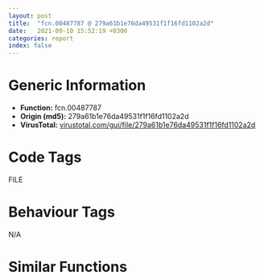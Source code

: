 ```yaml
---
layout: post
title:  "fcn.00487787 @ 279a61b1e76da49531f1f16fd1102a2d"
date:   2021-09-10 15:52:19 +0300
categories: report
index: false
---
```


# Generic Information
- **Function:** fcn.00487787
- **Origin (md5):** 279a61b1e76da49531f1f16fd1102a2d
- **VirusTotal:** [virustotal.com/gui/file/279a61b1e76da49531f1f16fd1102a2d][virustotal_ref]

# Code Tags
<span class="tag" id="FILE">FILE</span>


# Behaviour Tags
<span class="bhv-tag" id="na">N/A</span>

# Similar Functions
<script type="text/javascript" src="https://www.gstatic.com/charts/loader.js"></script>
<script type="text/javascript">

    google.charts.load('current', {'packages':['corechart']});
    google.charts.setOnLoadCallback(drawChart);

    function drawChart() {
    var data = new google.visualization.DataTable();
        data.addColumn('number', 'X');
        data.addColumn('number', 'Y');
        data.addColumn({type: 'string', role: 'tooltip', 'p': {'html': true}});
        data.addColumn({'type': 'string', 'role': 'style'});
        
        data.addRows([
    [-602.3034057617188, -780.1119384765625, '<b><a href="/report/fcn.00487787@279a61b1e76da49531f1f16fd1102a2d">fcn.00487787</a><br>@279a61b1e76da49531f1f16fd1102a2d</b><br>push ebp<br>lea ebp, [esp-0x42c0]<br>mov eax, 0x4340<br>call fcn.00491440<br>mov eax, dword[0x53ebd0]<br>xor eax, ebp<br>mov dword[ebp+0x42bc], eax<br>cmp dword[ebp+0x42d4], 3<br>push ebx<br>mov ebx, dword[ebp+0x42cc]<br>push esi<br>push edi<br>mov edi, ecx<br>mov dword[ebp-0x80], ebx<br>je 0x4877e1<br>cmp dword[ebp+0x42d4], 2<br>je 0x487866<br>cmp dword[ebp+0x42d4], 1<br>je 0x487866<br>mov eax, 0x10000<br>jmp 0x487a9e<br>mov eax, dword[edi+4]<br>mov esi, dword[ebp+0x42c8]<br>cmp esi, eax<br>je 0x48782a<br>cmp eax, 0xffffffff<br>je 0x4877fb<br>push dword[edi]<br>call fcn.00485c6a<br>pop ecx<br>mov eax, dword[edi]<br>or dword[edi+4], 0xffffffff<br>cmp esi, dword[eax+4]<br>jge 0x4877d7<br>cmp esi, dword[eax+0x10]<br>jge 0x487819<br>push eax<br>call fcn.00485945<br>jmp 0x487818<br>call fcn.00485983<br>pop ecx<br>mov eax, dword[edi]<br>cmp dword[eax+0x10], esi<br>push eax<br>jl 0x487813<br>call fcn.00487499<br>pop ecx<br>mov dword[edi+4], esi<br>push dword[ebp+0x42d0]<br>push ebx<br>push dword[edi]<br>call fcn.0048758a<br>mov esi, eax<br>add esp, 0xc<br>test esi, esi<br>jle 0x48784b<br>mov eax, 0x600<br>jmp 0x487a9e<br>push dword[edi]<br>call fcn.00485c6a<br>or dword[edi+4], 0xffffffff<br>mov eax, esi<br>neg eax<br>sbb eax, eax<br>and eax, 0x5000000<br>jmp 0x487a9d<br>cmp dword[edi+4], 0xffffffff<br>je 0x487874<br>push dword[edi]<br>call fcn.00485c6a<br>pop ecx<br>mov eax, dword[edi]<br>mov esi, dword[ebp+0x42c8]<br>or dword[edi+4], 0xffffffff<br>cmp esi, dword[eax+4]<br>jge 0x4877d7<br>cmp esi, dword[eax+0x10]<br>jge 0x48789e<br>push eax<br>call fcn.00485945<br>jmp 0x48789d<br>push dword[edi]<br>call fcn.00485983<br>pop ecx<br>mov eax, dword[edi]<br>cmp dword[eax+0x10], esi<br>jl 0x487896<br>lea eax, [ebp-0x78]<br>push eax<br>push esi<br>mov ecx, edi<br>call fcn.00485d31<br>test byte[ebp+0x90], 0x10<br>je 0x4878f7<br>cmp dword[ebp+0x42d4], 1<br>jne 0x4878ca<br>xor eax, eax<br>jmp 0x487a9e<br>lea eax, [ebp+0x40b4]<br>push eax<br>lea eax, [ebp-0x74]<br>push eax<br>mov esi, 0x103<br>call fcn.0048511c<br>lea eax, [ebp+0x40b4]<br>push eax<br>add edi, 0x138<br>push edi<br>call fcn.00486127<br>add esp, 0x10<br>jmp 0x4878c3<br>cmp dword[ebp+0x42d4], 1<br>je 0x4879e3<br>movzx eax, word[ebx]<br>mov esi, ebx<br>mov ecx, ebx<br>test ax, ax<br>je 0x4879c8<br>movzx eax, ax<br>cmp ax, 0x2f<br>je 0x487923<br>cmp ax, 0x5c<br>jne 0x487926<br>lea esi, [ecx+2]<br>inc ecx<br>inc ecx<br>movzx eax, word[ecx]<br>test ax, ax<br>jne 0x487917<br>cmp esi, ebx<br>je 0x4879c8<br>lea eax, [ebp+0x40b4]<br>push ebx<br>push eax<br>call fcn.004906af<br>sub esi, ebx<br>sar esi, 1<br>xor eax, eax<br>pop ecx<br>mov word[ebp+esi*2+0x40b2], ax<br>cmp word[ebp+0x40b4], 0x2f<br>pop ecx<br>je 0x487977<br>cmp word[ebp+0x40b4], 0x5c<br>je 0x487977<br>cmp word[ebp+0x40b6], 0x3a<br>je 0x487977<br>xor bl, bl<br>jmp 0x487979<br>mov bl, 1<br>lea eax, [ebp+0x40b4]<br>push 0x506c44<br>push eax<br>call fcn.00491863<br>mov esi, eax<br>lea eax, [ebp+0x40b4]<br>push 0x506c3c<br>push eax<br>call fcn.00491863<br>add esp, 0x10<br>test eax, eax<br>setne al<br>test esi, esi<br>setne cl<br>or al, cl<br>or al, bl<br>jne 0x4879c5<br>lea eax, [ebp+0x40b4]<br>push eax<br>lea eax, [edi+0x138]<br>push eax<br>call fcn.00486127<br>pop ecx<br>pop ecx<br>mov ebx, dword[ebp-0x80]<br>xor eax, eax<br>push eax<br>push dword[ebp+0x90]<br>push 2<br>push eax<br>push eax<br>push 0x40000000<br>push ebx<br>call dword[sym.imp.KERNEL32.dll_CreateFileW]<br>mov ebx, eax<br>cmp ebx, 0xffffffff<br>jne 0x4879f2<br>mov eax, 0x200<br>jmp 0x487a9e<br>push dword[edi]<br>call fcn.00487499<br>mov esi, 0x4000<br>push esi<br>lea eax, [ebp+0xb4]<br>push eax<br>push dword[edi]<br>mov byte[ebp-0x79], 0<br>call fcn.0048758a<br>add esp, 0x10<br>jmp 0x487a43<br>je 0x487a4b<br>push 0<br>lea ecx, [ebp-0x80]<br>push ecx<br>push eax<br>lea eax, [ebp+0xb4]<br>push eax<br>push ebx<br>call dword[sym.imp.KERNEL32.dll_WriteFile]<br>test eax, eax<br>je 0x487a47<br>push esi<br>lea eax, [ebp+0xb4]<br>push eax<br>push dword[edi]<br>call fcn.0048758a<br>add esp, 0xc<br>test eax, eax<br>jge 0x487a16<br>mov byte[ebp-0x79], 1<br>push ebx<br>call dword[sym.imp.KERNEL32.dll_GetFileType]<br>cmp eax, 1<br>jne 0x487a79<br>cmp byte[ebp-0x79], 0<br>jne 0x487a79<br>lea eax, [ebp+0xa4]<br>push eax<br>lea eax, [ebp+0x94]<br>push eax<br>lea eax, [ebp+0x9c]<br>push eax<br>push ebx<br>call dword[sym.imp.KERNEL32.dll_SetFileTime]<br>cmp dword[ebp+0x42d4], 1<br>je 0x487a89<br>push ebx<br>call dword[sym.imp.KERNEL32.dll_CloseHandle]<br>push dword[edi]<br>call fcn.00485c6a<br>movzx eax, byte[ebp-0x79]<br>neg eax<br>sbb eax, eax<br>and eax, 0x400<br>pop ecx<br>mov ecx, dword[ebp+0x42bc]<br>pop edi<br>pop esi<br>xor ecx, ebp<br>pop ebx<br>call fcn.00490ace<br>add ebp, 0x42c0<br>leave <br>ret 0x10<br><eoc> ', 'point { fill-color: #e0440e; }'],
[602.3034057617188, 780.1121826171875, '<b><a href="/report/fcn.0043a1b4@289859175c221b107317af7727d26c17">fcn.0043a1b4</a><br>@289859175c221b107317af7727d26c17</b><br>push ebp<br>lea ebp, [esp-0x42c0]<br>mov eax, 0x4340<br>call fcn.0047bd80<br>mov eax, dword[0x4cfec0]<br>xor eax, ebp<br>mov dword[ebp+0x42bc], eax<br>cmp dword[ebp+0x42d4], 3<br>push ebx<br>mov ebx, dword[ebp+0x42cc]<br>push esi<br>push edi<br>mov edi, ecx<br>mov dword[ebp-0x80], ebx<br>je 0x43a20e<br>cmp dword[ebp+0x42d4], 2<br>je 0x43a293<br>cmp dword[ebp+0x42d4], 1<br>je 0x43a293<br>mov eax, 0x10000<br>jmp 0x43a4cb<br>mov eax, dword[edi+4]<br>mov esi, dword[ebp+0x42c8]<br>cmp esi, eax<br>je 0x43a257<br>cmp eax, 0xffffffff<br>je 0x43a228<br>push dword[edi]<br>call fcn.00438697<br>pop ecx<br>mov eax, dword[edi]<br>or dword[edi+4], 0xffffffff<br>cmp esi, dword[eax+4]<br>jge 0x43a204<br>cmp esi, dword[eax+0x10]<br>jge 0x43a246<br>push eax<br>call fcn.00438372<br>jmp 0x43a245<br>call fcn.004383b0<br>pop ecx<br>mov eax, dword[edi]<br>cmp dword[eax+0x10], esi<br>push eax<br>jl 0x43a240<br>call fcn.00439ec6<br>pop ecx<br>mov dword[edi+4], esi<br>push dword[ebp+0x42d0]<br>push ebx<br>push dword[edi]<br>call fcn.00439fb7<br>mov esi, eax<br>add esp, 0xc<br>test esi, esi<br>jle 0x43a278<br>mov eax, 0x600<br>jmp 0x43a4cb<br>push dword[edi]<br>call fcn.00438697<br>or dword[edi+4], 0xffffffff<br>mov eax, esi<br>neg eax<br>sbb eax, eax<br>and eax, 0x5000000<br>jmp 0x43a4ca<br>cmp dword[edi+4], 0xffffffff<br>je 0x43a2a1<br>push dword[edi]<br>call fcn.00438697<br>pop ecx<br>mov eax, dword[edi]<br>mov esi, dword[ebp+0x42c8]<br>or dword[edi+4], 0xffffffff<br>cmp esi, dword[eax+4]<br>jge 0x43a204<br>cmp esi, dword[eax+0x10]<br>jge 0x43a2cb<br>push eax<br>call fcn.00438372<br>jmp 0x43a2ca<br>push dword[edi]<br>call fcn.004383b0<br>pop ecx<br>mov eax, dword[edi]<br>cmp dword[eax+0x10], esi<br>jl 0x43a2c3<br>lea eax, [ebp-0x78]<br>push eax<br>push esi<br>mov ecx, edi<br>call fcn.0043875e<br>test byte[ebp+0x90], 0x10<br>je 0x43a324<br>cmp dword[ebp+0x42d4], 1<br>jne 0x43a2f7<br>xor eax, eax<br>jmp 0x43a4cb<br>lea eax, [ebp+0x40b4]<br>push eax<br>lea eax, [ebp-0x74]<br>push eax<br>mov esi, 0x103<br>call fcn.00437b49<br>lea eax, [ebp+0x40b4]<br>push eax<br>add edi, 0x138<br>push edi<br>call fcn.00438b54<br>add esp, 0x10<br>jmp 0x43a2f0<br>cmp dword[ebp+0x42d4], 1<br>je 0x43a410<br>movzx eax, word[ebx]<br>mov esi, ebx<br>mov ecx, ebx<br>test ax, ax<br>je 0x43a3f5<br>movzx eax, ax<br>cmp ax, 0x2f<br>je 0x43a350<br>cmp ax, 0x5c<br>jne 0x43a353<br>lea esi, [ecx+2]<br>inc ecx<br>inc ecx<br>movzx eax, word[ecx]<br>test ax, ax<br>jne 0x43a344<br>cmp esi, ebx<br>je 0x43a3f5<br>lea eax, [ebp+0x40b4]<br>push ebx<br>push eax<br>call fcn.00479d17<br>sub esi, ebx<br>sar esi, 1<br>xor eax, eax<br>pop ecx<br>mov word[ebp+esi*2+0x40b2], ax<br>cmp word[ebp+0x40b4], 0x2f<br>pop ecx<br>je 0x43a3a4<br>cmp word[ebp+0x40b4], 0x5c<br>je 0x43a3a4<br>cmp word[ebp+0x40b6], 0x3a<br>je 0x43a3a4<br>xor bl, bl<br>jmp 0x43a3a6<br>mov bl, 1<br>lea eax, [ebp+0x40b4]<br>push 0x4a4798<br>push eax<br>call fcn.0047a078<br>mov esi, eax<br>lea eax, [ebp+0x40b4]<br>push 0x4a4790<br>push eax<br>call fcn.0047a078<br>add esp, 0x10<br>test eax, eax<br>setne al<br>test esi, esi<br>setne cl<br>or al, cl<br>or al, bl<br>jne 0x43a3f2<br>lea eax, [ebp+0x40b4]<br>push eax<br>lea eax, [edi+0x138]<br>push eax<br>call fcn.00438b54<br>pop ecx<br>pop ecx<br>mov ebx, dword[ebp-0x80]<br>xor eax, eax<br>push eax<br>push dword[ebp+0x90]<br>push 2<br>push eax<br>push eax<br>push 0x40000000<br>push ebx<br>call dword[sym.imp.KERNEL32.dll_CreateFileW]<br>mov ebx, eax<br>cmp ebx, 0xffffffff<br>jne 0x43a41f<br>mov eax, 0x200<br>jmp 0x43a4cb<br>push dword[edi]<br>call fcn.00439ec6<br>mov esi, 0x4000<br>push esi<br>lea eax, [ebp+0xb4]<br>push eax<br>push dword[edi]<br>mov byte[ebp-0x79], 0<br>call fcn.00439fb7<br>add esp, 0x10<br>jmp 0x43a470<br>je 0x43a478<br>push 0<br>lea ecx, [ebp-0x80]<br>push ecx<br>push eax<br>lea eax, [ebp+0xb4]<br>push eax<br>push ebx<br>call dword[sym.imp.KERNEL32.dll_WriteFile]<br>test eax, eax<br>je 0x43a474<br>push esi<br>lea eax, [ebp+0xb4]<br>push eax<br>push dword[edi]<br>call fcn.00439fb7<br>add esp, 0xc<br>test eax, eax<br>jge 0x43a443<br>mov byte[ebp-0x79], 1<br>push ebx<br>call dword[sym.imp.KERNEL32.dll_GetFileType]<br>cmp eax, 1<br>jne 0x43a4a6<br>cmp byte[ebp-0x79], 0<br>jne 0x43a4a6<br>lea eax, [ebp+0xa4]<br>push eax<br>lea eax, [ebp+0x94]<br>push eax<br>lea eax, [ebp+0x9c]<br>push eax<br>push ebx<br>call dword[sym.imp.KERNEL32.dll_SetFileTime]<br>cmp dword[ebp+0x42d4], 1<br>je 0x43a4b6<br>push ebx<br>call dword[sym.imp.KERNEL32.dll_CloseHandle]<br>push dword[edi]<br>call fcn.00438697<br>movzx eax, byte[ebp-0x79]<br>neg eax<br>sbb eax, eax<br>and eax, 0x400<br>pop ecx<br>mov ecx, dword[ebp+0x42bc]<br>pop edi<br>pop esi<br>xor ecx, ebp<br>pop ebx<br>call fcn.0047641d<br>add ebp, 0x42c0<br>leave <br>ret 0x10<br><eoc> ', 'null'],

        ]);

    var options = {
        title: 'Similarity Plot',
        legend: 'none',
        colors: ['#dedbd9', '#e6693e', '#ec8f6e', '#f3b49f', '#f6c7b6'],
        tooltip: {isHtml: true, trigger: 'both'},
        explorer: {
        actions: ["dragToZoom", "rightClickToReset"],
        },
        chartArea: {
        width: '80%',
        height: '80%'
        },
        width: '100%',
        height: '100%'
    };

    var chart = new google.visualization.ScatterChart(document.getElementById('chart_div'));

    chart.draw(data, options);
    }
    
</script>


<div id="chart_div" style="width: 100%px; height: 100%;"></div>

# Disassembled Code
{% highlight nasm %}

push ebp
lea ebp, [esp-0x42c0]
mov eax, 0x4340
call fcn.00491440
mov eax, dword[0x53ebd0]
xor eax, ebp
mov dword[ebp+0x42bc], eax
cmp dword[ebp+0x42d4], 3
push ebx
mov ebx, dword[ebp+0x42cc]
push esi
push edi
mov edi, ecx
mov dword[ebp-0x80], ebx
je 0x4877e1
cmp dword[ebp+0x42d4], 2
je 0x487866
cmp dword[ebp+0x42d4], 1
je 0x487866
mov eax, 0x10000
jmp 0x487a9e
mov eax, dword[edi+4]
mov esi, dword[ebp+0x42c8]
cmp esi, eax
je 0x48782a
cmp eax, 0xffffffff
je 0x4877fb
push dword[edi]
call fcn.00485c6a
pop ecx
mov eax, dword[edi]
or dword[edi+4], 0xffffffff
cmp esi, dword[eax+4]
jge 0x4877d7
cmp esi, dword[eax+0x10]
jge 0x487819
push eax
call fcn.00485945
jmp 0x487818
call fcn.00485983
pop ecx
mov eax, dword[edi]
cmp dword[eax+0x10], esi
push eax
jl 0x487813
call fcn.00487499
pop ecx
mov dword[edi+4], esi
push dword[ebp+0x42d0]
push ebx
push dword[edi]
call fcn.0048758a
mov esi, eax
add esp, 0xc
test esi, esi
jle 0x48784b
mov eax, 0x600
jmp 0x487a9e
push dword[edi]
call fcn.00485c6a
or dword[edi+4], 0xffffffff
mov eax, esi
neg eax
sbb eax, eax
and eax, 0x5000000
jmp 0x487a9d
cmp dword[edi+4], 0xffffffff
je 0x487874
push dword[edi]
call fcn.00485c6a
pop ecx
mov eax, dword[edi]
mov esi, dword[ebp+0x42c8]
or dword[edi+4], 0xffffffff
cmp esi, dword[eax+4]
jge 0x4877d7
cmp esi, dword[eax+0x10]
jge 0x48789e
push eax
call fcn.00485945
jmp 0x48789d
push dword[edi]
call fcn.00485983
pop ecx
mov eax, dword[edi]
cmp dword[eax+0x10], esi
jl 0x487896
lea eax, [ebp-0x78]
push eax
push esi
mov ecx, edi
call fcn.00485d31
test byte[ebp+0x90], 0x10
je 0x4878f7
cmp dword[ebp+0x42d4], 1
jne 0x4878ca
xor eax, eax
jmp 0x487a9e
lea eax, [ebp+0x40b4]
push eax
lea eax, [ebp-0x74]
push eax
mov esi, 0x103
call fcn.0048511c
lea eax, [ebp+0x40b4]
push eax
add edi, 0x138
push edi
call fcn.00486127
add esp, 0x10
jmp 0x4878c3
cmp dword[ebp+0x42d4], 1
je 0x4879e3
movzx eax, word[ebx]
mov esi, ebx
mov ecx, ebx
test ax, ax
je 0x4879c8
movzx eax, ax
cmp ax, 0x2f
je 0x487923
cmp ax, 0x5c
jne 0x487926
lea esi, [ecx+2]
inc ecx
inc ecx
movzx eax, word[ecx]
test ax, ax
jne 0x487917
cmp esi, ebx
je 0x4879c8
lea eax, [ebp+0x40b4]
push ebx
push eax
call fcn.004906af
sub esi, ebx
sar esi, 1
xor eax, eax
pop ecx
mov word[ebp+esi*2+0x40b2], ax
cmp word[ebp+0x40b4], 0x2f
pop ecx
je 0x487977
cmp word[ebp+0x40b4], 0x5c
je 0x487977
cmp word[ebp+0x40b6], 0x3a
je 0x487977
xor bl, bl
jmp 0x487979
mov bl, 1
lea eax, [ebp+0x40b4]
push 0x506c44
push eax
call fcn.00491863
mov esi, eax
lea eax, [ebp+0x40b4]
push 0x506c3c
push eax
call fcn.00491863
add esp, 0x10
test eax, eax
setne al
test esi, esi
setne cl
or al, cl
or al, bl
jne 0x4879c5
lea eax, [ebp+0x40b4]
push eax
lea eax, [edi+0x138]
push eax
call fcn.00486127
pop ecx
pop ecx
mov ebx, dword[ebp-0x80]
xor eax, eax
push eax
push dword[ebp+0x90]
push 2
push eax
push eax
push 0x40000000
push ebx
call dword[sym.imp.KERNEL32.dll_CreateFileW]
mov ebx, eax
cmp ebx, 0xffffffff
jne 0x4879f2
mov eax, 0x200
jmp 0x487a9e
push dword[edi]
call fcn.00487499
mov esi, 0x4000
push esi
lea eax, [ebp+0xb4]
push eax
push dword[edi]
mov byte[ebp-0x79], 0
call fcn.0048758a
add esp, 0x10
jmp 0x487a43
je 0x487a4b
push 0
lea ecx, [ebp-0x80]
push ecx
push eax
lea eax, [ebp+0xb4]
push eax
push ebx
call dword[sym.imp.KERNEL32.dll_WriteFile]
test eax, eax
je 0x487a47
push esi
lea eax, [ebp+0xb4]
push eax
push dword[edi]
call fcn.0048758a
add esp, 0xc
test eax, eax
jge 0x487a16
mov byte[ebp-0x79], 1
push ebx
call dword[sym.imp.KERNEL32.dll_GetFileType]
cmp eax, 1
jne 0x487a79
cmp byte[ebp-0x79], 0
jne 0x487a79
lea eax, [ebp+0xa4]
push eax
lea eax, [ebp+0x94]
push eax
lea eax, [ebp+0x9c]
push eax
push ebx
call dword[sym.imp.KERNEL32.dll_SetFileTime]
cmp dword[ebp+0x42d4], 1
je 0x487a89
push ebx
call dword[sym.imp.KERNEL32.dll_CloseHandle]
push dword[edi]
call fcn.00485c6a
movzx eax, byte[ebp-0x79]
neg eax
sbb eax, eax
and eax, 0x400
pop ecx
mov ecx, dword[ebp+0x42bc]
pop edi
pop esi
xor ecx, ebp
pop ebx
call fcn.00490ace
add ebp, 0x42c0
leave
ret 0x10

{% endhighlight %}

[virustotal_ref]: https://www.virustotal.com/gui/file/279a61b1e76da49531f1f16fd1102a2d